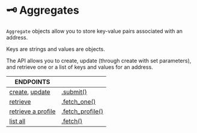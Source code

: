 # 🗝 Aggregates

`Aggregate` objects allow you to store key-value pairs associated with an address.&#x20;

Keys are strings and values are objects.

The API allows you to create, update (through create with set parameters), and retrieve one or a list of keys and values for an address.

| ENDPOINTS                                             |                                           |
| ----------------------------------------------------- | ----------------------------------------- |
| [create](create-an-aggregate.md), [update](update.md) | [.submit()](create-an-aggregate.md)       |
| [retrieve](retrieve-an-aggregate.md)                  | [.fetch\_one()](retrieve-an-aggregate.md) |
| [retrieve a profile](fetch-profile.md)                | [.fetch\_profile()](fetch-profile.md)     |
| [list all](fetch.md)                                  | [.fetch()](fetch.md)                      |

